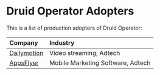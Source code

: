# Druid Operator Adopters

This is a list of production adopters of Druid Operator:

| Company | Industry                          |
| :--- |:----------------------------------|
|[Dailymotion](https://dailymotion.com/)| Video streaming, Adtech           |
|[AppsFlyer](https://www.appsflyer.com/)| Mobile Marketing Software, Adtech |
